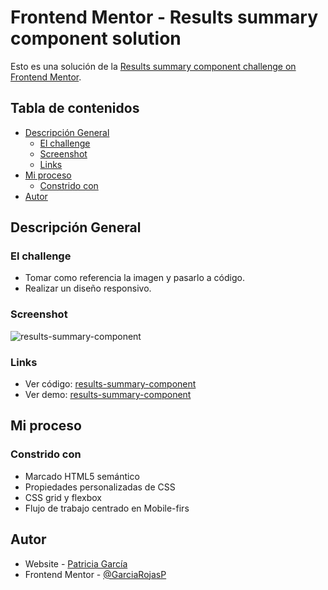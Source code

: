 # Frontend Mentor - Results summary component solution

Esto es una solución de la [Results summary component challenge on Frontend Mentor](https://www.frontendmentor.io/challenges/results-summary-component-CE_K6s0maV).

## Tabla de contenidos

- [Descripción General](#descripción-general)
  - [El challenge](#el-challenge)
  - [Screenshot](#screenshot)
  - [Links](#links)
- [Mi proceso](#my-proceso)
  - [Constrido con](#constrido-con)
- [Autor](#autor)

## Descripción General

### El challenge

- Tomar como referencia la imagen y pasarlo a código.
- Realizar un diseño responsivo.

### Screenshot

![results-summary-component]()

### Links

- Ver código: [results-summary-component]()
- Ver demo: [results-summary-component]()

## Mi proceso

### Constrido con

- Marcado HTML5 semántico
- Propiedades personalizadas de CSS
- CSS grid y flexbox
- Flujo de trabajo centrado en Mobile-firs

## Autor

- Website - [Patricia García](https://patricia-garcia.vercel.app/)
- Frontend Mentor - [@GarciaRojasP](https://www.frontendmentor.io/profile/GarciaRojasP)


